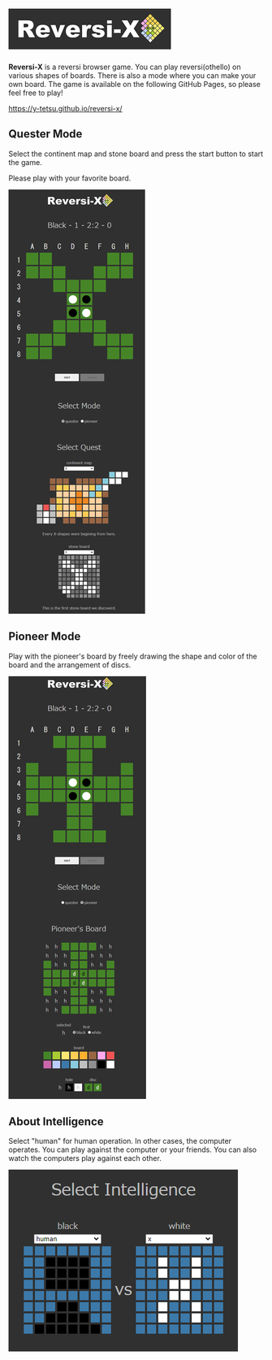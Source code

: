 # <img src="images/reversi-x_logo_320x80.png">
**Reversi-X** is a reversi browser game. You can play reversi(othello) on various shapes of boards. There is also a mode where you can make your own board. The game is available on the following GitHub Pages, so please feel free to play!

https://y-tetsu.github.io/reversi-x/

## Quester Mode
Select the continent map and stone board and press the start button to start the game.

Please play with your favorite board.

<img src="images/quester_mode_demo.png">

## Pioneer Mode
Play with the pioneer's board by freely drawing the shape and color of the board and the arrangement of discs.

<img src="images/pioneer_mode_demo.png">

## About Intelligence
Select "human" for human operation. In other cases, the computer operates. You can play against the computer or your friends. You can also watch the computers play against each other.

<img src="images/about_intelligence.png">
